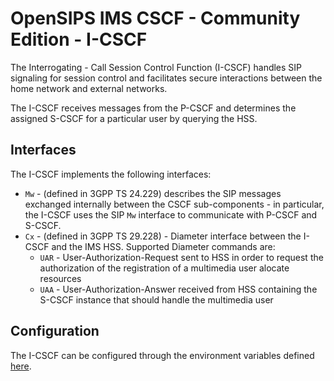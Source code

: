 # OpenSIPS IMS CSCF - Community Edition - I-CSCF

The Interrogating - Call Session Control Function (I-CSCF) handles SIP
signaling for session control and facilitates secure interactions between the
home network and external networks.

The I-CSCF receives messages from the P-CSCF and determines the assigned S-CSCF
for a particular user by querying the HSS.

## Interfaces

The I-CSCF implements the following interfaces:

 * `Mw` - (defined in  3GPP TS 24.229) describes the SIP messages exchanged
internally between the CSCF sub-components - in particular, the I-CSCF uses
the SIP `Mw` interface to communicate with P-CSCF and S-CSCF.
 * `Cx` - (defined in 3GPP TS 29.228) - Diameter interface between the I-CSCF
and the IMS HSS. Supported Diameter commands are:
   * `UAR` - User-Authorization-Request sent to HSS in order to request the
authorization of the registration of a multimedia user alocate resources
   * `UAA` - User-Authorization-Answer received from HSS containing the S-CSCF
instance that should handle the multimedia user

## Configuration

The I-CSCF can be configured through the environment variables defined
[here](config.md#environment-variables).
